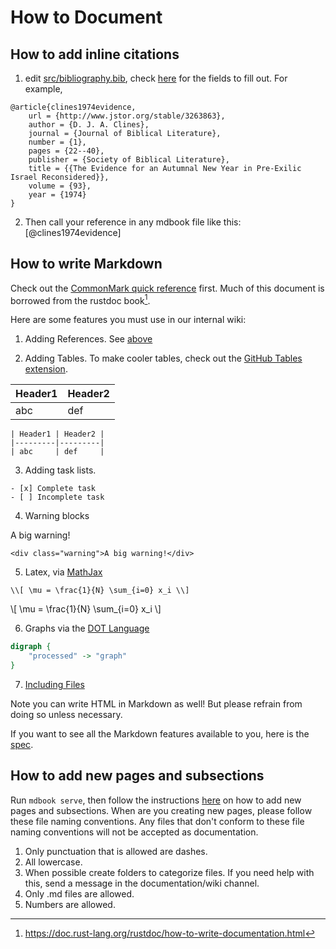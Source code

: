 # How to Document

<!-- toc -->

## How to add inline citations
1. edit [src/bibliography.bib](https://github.com/UBC-iGEM/internal-wiki-2023-24/blob/main/src/bibliography.bib), check [here](https://bibtex.eu/types/) for the fields to fill out. For example, 
```
@article{clines1974evidence,
    url = {http://www.jstor.org/stable/3263863},
    author = {D. J. A. Clines},
    journal = {Journal of Biblical Literature},
    number = {1},
    pages = {22--40},
    publisher = {Society of Biblical Literature},
    title = {{The Evidence for an Autumnal New Year in Pre-Exilic Israel Reconsidered}},
    volume = {93},
    year = {1974}
}
```
2. Then call your reference in any mdbook file like this: [@clines1974evidence]

## How to write Markdown

Check out the [CommonMark quick reference](https://commonmark.org/help/) first. Much of this document is borrowed from the rustdoc book[^rust].

Here are some features you must use in our internal wiki:

1. Adding References. See [above](how.md#how-to-add-inline-citations)

2. Adding Tables. To make cooler tables, check out the [GitHub Tables extension](https://github.github.com/gfm/#tables-extension-).

| Header1 | Header2 |
| ------- | ------- |
| abc     | def     |

```
| Header1 | Header2 |
|---------|---------|
| abc     | def     |

```

3. Adding task lists.

```
- [x] Complete task
- [ ] Incomplete task
```

4. Warning blocks

<div class="warning">A big warning!</div>

```
<div class="warning">A big warning!</div>
```

5. Latex, via [MathJax](https://www.mathjax.org/)

```
\\[ \mu = \frac{1}{N} \sum_{i=0} x_i \\]
```

\\[ \mu = \frac{1}{N} \sum_{i=0} x_i \\]

6. Graphs via the [DOT Language](https://graphviz.gitlab.io/doc/info/lang.html)

```dot process
digraph {
    "processed" -> "graph"
}
```

7. [Including Files](https://rust-lang.github.io/mdBook/format/mdbook.html#including-files)

Note you can write HTML in Markdown as well! But please refrain from doing so unless necessary.

If you want to see all the Markdown features available to you, here is the [spec](https://spec.commonmark.org/0.30/).

## How to add new pages and subsections

Run `mdbook serve`, then follow the instructions [here](https://rust-lang.github.io/mdBook/format/summary.html) on how to add new pages and subsections. When are you creating new pages, please follow these file naming conventions. Any files that don't conform to these file naming conventions will not be accepted as documentation.

1. Only punctuation that is allowed are dashes.
2. All lowercase.
3. When possible create folders to categorize files. If you need help with this, send a message in the documentation/wiki channel.
4. Only .md files are allowed.
5. Numbers are allowed.

[^rust]: https://doc.rust-lang.org/rustdoc/how-to-write-documentation.html
